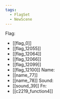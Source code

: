 ```yaml
---
tags:
  - FlagSet
  - NewScene
---
```

Flag:
- [[flag_0]]
- [[flag_12055]]
- [[flag_12064]]
- [[flag_12066]]
- [[flag_12099]]
- [[flag_12100]]
Name:
- [[name_77]]
- [[name_78]]
Sound:
- [[sound_39]]
Fn:
- [[c2219_function4]]
